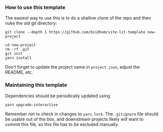 ### How to use this template

The easiest way to use this is to do a shallow clone of the repo and then nuke
the old git directory:

```
git clone --depth 1 https://github.com/bsidhom/vite-lit-template new-project

cd new-project
rm -rf .git
git init
yarn install
```

Don't forget to update the project name in `project.json`, adjust the README,
etc.

### Maintaining this template

Dependencies should be periodically updated using

```
yarn upgrade-interactive
```

Remember not to check in changes to `yarn.lock`. The `.gitignore` file should be
usable out of the box, and downstream projects likely _will_ want to commit this
file, so this file has to be excluded manually.
